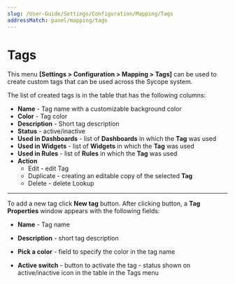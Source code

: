 ```yaml
---
slug: /User-Guide/Settings/Configuration/Mapping/Tags
addressMatch: panel/mapping/tags
---
```



# Tags

This menu **[Settings > Configuration > Mapping > Tags]** can be used to create custom tags that can be used across the Sycope system.

The list of created tags is in the table that has the following columns:

- **Name** - Tag name with a customizable background color
- **Color** - Tag color
- **Description** - Short tag description
- **Status** - active/inactive
- **Used in Dashboards** - list of **Dashboards** in which the **Tag** was used
- **Used in Widgets** - list of **Widgets** in which the **Tag** was used
- **Used in Rules** - list of **Rules** in which the **Tag** was used
- **Action**
  - Edit - edit Tag
  - Duplicate -  creating an editable copy of the selected **Tag**
  - Delete - delete Lookup


---

To add a new tag click **New tag** button. After clicking button, a **Tag Properties**  window appears with the following fields:

- **Name** - Tag name 

- **Description** - short tag description

- **Pick a color**  - field to specify the color in the tag name

- **Active switch** -  button to activate the tag - status shown on active/inactive icon in the table in the Tags menu